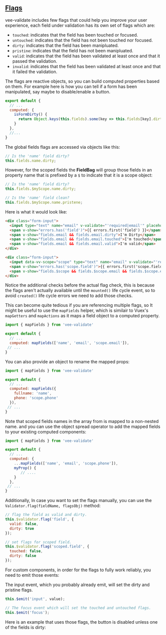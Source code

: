 ## [Flags](#flags-example)

vee-validate includes few flags that could help you improve your user experience, each field under validation has its own set of flags which are:


- `touched`: indicates that the field has been touched or focused.
- `untouched`: indicates that the field has not been touched nor focused.
- `dirty`: indicates that the field has been manipluated.
- `pristine`: indicates that the field has not been manipluated.
- `valid`: indicates that the field has been validated at least once and that it passed the validation.
- `invalid`: indicates that the field has been validated at least once and that it failed the validation.


The flags are reactive objects, so you can build computed properties based on them. For example here is how you can tell if a form has been manipulated, say maybe to disable/enable a button.

```js
export default {
  // ...
  computed: {
    isFormDirty() {
      return Object.keys(this.fields).some(key => this.fields[key].dirty);
    }
  },
  //...
}
```

The global fields flags are accessed via objects like this:

```js
// Is the 'name' field dirty? 
this.fields.name.dirty;
```

However, for the scoped fields the **FieldBag** will group those fields in an property name that is prefixed by a `$` to indicate that it is a scope object:

```js
// Is the 'name' field dirty? 
this.fields.$myScope.name.dirty;

// Is the 'name' field clean? 
this.fields.$myScope.name.pristene; 
```


Here is what it would look like:

```html
<div class="form-input">
  <input type="text" name="email" v-validate="'required|email'" placeholder="Email">
  <span v-show="errors.has('field')">{{ errors.first('field') }}</span>
  <span v-show="fields.email && fields.email.dirty">I'm Dirty</span>
  <span v-show="fields.email && fields.email.touched">I'm touched</span>
  <span v-show="fields.email && fields.email.valid">I'm valid</span>
</div>
```

```html
<div class="form-input">
  <input data-vv-scope="scope" type="text" name="email" v-validate="'required|email'" placeholder="Email">
  <span v-show="errors.has('scope.field')">{{ errors.first('scope.field') }}</span>
  <span v-show="fields.$scope && fields.$scope.email && fields.$scope.email.dirty">I'm Dirty</span>
</div>
```

Notice the additional checks before the actual flag check, this is because the flags aren't actually available until the `mounted()` life cycle event, so to avoid `created()` life cycle errors we need to add those checks.

This can become quite tedious if you are referencing multiple flags, so It might be useful to use the `mapFields` helper, which is similair to Vuex's `mapGetters` and `mapActions` as it maps a field object to a computed property.

```js
import { mapFields } from 'vee-validate'

export default {
  // ...
  computed: mapFields(['name', 'email', 'scope.email']),
 // ...
}
```

You can also provide an object to rename the mapped props:

```js
import { mapFields } from 'vee-validate'

export default {
  // ...
  computed: mapFields({
    fullname: 'name',
    phone: 'scope.phone'
  }),
 // ...
}
```

Note that scoped fields names in the array from is mapped to a non-nested name. and you can use the object spread operator to add the mapped fields to your existing computed components:

```js
import { mapFields } from 'vee-validate'

export default {
  // ...
  computed: {
    ...mapFields(['name', 'email', 'scope.phone']),
    myProp() {
       // ....
    }
  },
 // ...
}
```

Additionally, In case you want to set the flags manually, you can use the `Validator.flag(fieldName, flagsObj)` method:

```js
// flag the field as valid and dirty.
this.$validator.flag('field', {
  valid: false,
  dirty: true
});

// set flags for scoped field.
this.$validator.flag('scoped.field', {
  touched: false,
  dirty: false
});
```

For custom components, in order for the flags to fully work reliably, you need to emit those events:

The input event, which you probably already emit, will set the dirty and pristine flags.

```js
this.$emit('input', value); 

// The focus event which will set the touched and untouched flags.
this.$emit('focus'); 
```
Here is an example that uses those flags, the button is disabled unless one of the fields is dirty:

